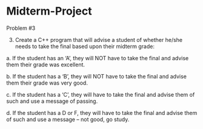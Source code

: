# Midterm-Project
Problem #3

3.	Create a C++ program that will advise a student of whether he/she needs to take the final based upon their midterm grade:

a.	If the student has an ‘A’, they will NOT have to take the final and advise them their grade was excellent. 
  
b.	If the student has a ‘B’, they will NOT have to take the final and advise them their grade was very good.
  
c.	If the student has a ‘C’, they will have to take the final and advise them of such and use a message of passing.
  
d.	If the student has a D or F, they will have to take the final and advise them of such and use a message – not good, go study.
